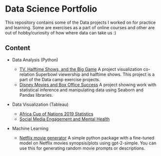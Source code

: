 # Data Science Portfolio

This repository contains some of the Data projects I worked on for practice and learning. Some are exercises as a part of online courses and other are out of hobby/curiosity of how where data can take us :)

## Content

* Data Analysis (Python)
  * [TV, Halftime Shows, and the Big Game](https://github.com/ismaileldesouky/data-science-portfolio/blob/master/TV%2C%20Halftime%20Shows%2C%20and%20the%20Big%20Game/notebook.ipynb) A project visualization co-relation Superbowl viewership and halftime shows. This project is a part of the Data camp exercise projects.
  * [Disney Movies and Box Office Success](https://github.com/ismaileldesouky/data-science-portfolio/blob/master/Disney%20Movies%20and%20Box%20Office%20Success/notebook.ipynb) A project showing work with statistical inference and manipulating data using Seaborn and Pandas libraries.

* Data Visualization (Tableau)
  * [Africa Cup of Nations 2019 Statistics](https://public.tableau.com/profile/ismail.eldesouky#!/vizhome/Pre-AfricaCupofNations2019Statistics/Dashboard1)
  * [Social Media Engagement and Mental Health](https://public.tableau.com/profile/ismail.eldesouky#!/vizhome/AudienceEngagementandMentalHealth/Dashboard)

* Machine Learning
  * [Netflix movie generator](https://github.com/ismaileldesouky/netflix-movie-generator/blob/master/main.ipynb) A simple python package with a fine-tuned model on Netflix movies synopsis/plots using gpt-2-simple. You can use this for generating random movie prompts or descriptions.
